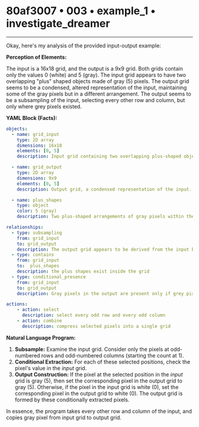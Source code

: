 # 80af3007 • 003 • example_1 • investigate_dreamer

---
Okay, here's my analysis of the provided input-output example:

**Perception of Elements:**

The input is a 16x18 grid, and the output is a 9x9 grid. Both grids contain only the values 0 (white) and 5 (gray). The input grid appears to have two overlapping "plus" shaped objects made of gray (5) pixels. The output grid seems to be a condensed, altered representation of the input, maintaining some of the gray pixels but in a different arrangement. The output seems to be a subsampling of the input, selecting every other row and column, but only where grey pixels existed.

**YAML Block (Facts):**



```yaml
objects:
  - name: grid_input
    type: 2D array
    dimensions: 16x18
    elements: [0, 5]
    description: Input grid containing two overlapping plus-shaped objects.

  - name: grid_output
    type: 2D array
    dimensions: 9x9
    elements: [0, 5]
    description: Output grid, a condensed representation of the input.

  - name: plus_shapes
    type: object
    color: 5 (gray)
    description: Two plus-shaped arrangements of gray pixels within the input grid.

relationships:
  - type: subsampling
    from: grid_input
    to: grid_output
    description: The output grid appears to be derived from the input by taking approximately every other row and column.
  - type: contains
    from: grid_input
    to:  plus_shapes
    description: the plus shapes exist inside the grid
  - type: conditional_presence
    from: grid_input
    to: grid_output
    description: Gray pixels in the output are present only if grey pixels exist in subsampled position.

actions:
    - action: select
      description: select every odd row and every odd column
    - action: combine
      description: compress selected pixels into a single grid
```



**Natural Language Program:**

1.  **Subsample:** Examine the input grid. Consider only the pixels at odd-numbered rows and odd-numbered columns (starting the count at 1).
2.  **Conditional Extraction:** For each of these selected positions, check the pixel's value in the *input* grid.
3.  **Output Construction:** If the pixel at the selected position in the *input* grid is gray (5), then set the corresponding pixel in the output grid to gray (5). Otherwise, if the pixel in the input grid is white (0), set the corresponding pixel in the output grid to white (0). The output grid is formed by these conditionally extracted pixels.

In essence, the program takes every other row and column of the input, and copies gray pixel from input grid to output grid.

